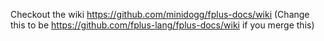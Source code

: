 Checkout the wiki https://github.com/minidogg/fplus-docs/wiki (Change this to be https://github.com/fplus-lang/fplus-docs/wiki if you merge this)
